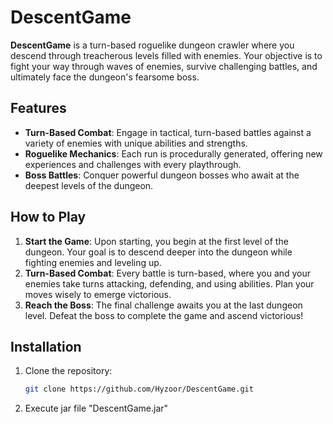 # DescentGame

**DescentGame** is a turn-based roguelike dungeon crawler where you descend through treacherous levels filled with enemies. Your objective is to fight your way through waves of enemies, survive challenging battles, and ultimately face the dungeon's fearsome boss.

## Features

- **Turn-Based Combat**: Engage in tactical, turn-based battles against a variety of enemies with unique abilities and strengths.
- **Roguelike Mechanics**: Each run is procedurally generated, offering new experiences and challenges with every playthrough.
- **Boss Battles**: Conquer powerful dungeon bosses who await at the deepest levels of the dungeon.

## How to Play

1. **Start the Game**: Upon starting, you begin at the first level of the dungeon. Your goal is to descend deeper into the dungeon while fighting enemies and leveling up.
2. **Turn-Based Combat**: Every battle is turn-based, where you and your enemies take turns attacking, defending, and using abilities. Plan your moves wisely to emerge victorious.
3. **Reach the Boss**: The final challenge awaits you at the last dungeon level. Defeat the boss to complete the game and ascend victorious!

## Installation

1. Clone the repository:
   ```bash
   git clone https://github.com/Hyzoor/DescentGame.git
2. Execute jar file "DescentGame.jar"
